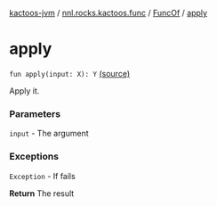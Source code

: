 [kactoos-jvm](../../index.md) / [nnl.rocks.kactoos.func](../index.md) / [FuncOf](index.md) / [apply](.)

# apply

`fun apply(input: X): Y` [(source)](https://github.com/neonailol/kactoos/blob/master/kactoos-jvm/src/main/kotlin/nnl/rocks/kactoos/func/FuncOf.kt#L55)

Apply it.

### Parameters

`input` - The argument

### Exceptions

`Exception` - If fails

**Return**
The result

